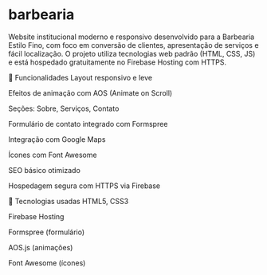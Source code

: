 # barbearia


Website institucional moderno e responsivo desenvolvido para a Barbearia Estilo Fino, com foco em conversão de clientes, apresentação de serviços e fácil localização. O projeto utiliza tecnologias web padrão (HTML, CSS, JS) e está hospedado gratuitamente no Firebase Hosting com HTTPS.

🚀 Funcionalidades
Layout responsivo e leve

Efeitos de animação com AOS (Animate on Scroll)

Seções: Sobre, Serviços, Contato

Formulário de contato integrado com Formspree

Integração com Google Maps

Ícones com Font Awesome

SEO básico otimizado

Hospedagem segura com HTTPS via Firebase

🔧 Tecnologias usadas
HTML5, CSS3

Firebase Hosting

Formspree (formulário)

AOS.js (animações)

Font Awesome (ícones)
